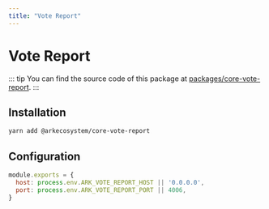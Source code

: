 ```yaml
---
title: "Vote Report"
---
```


# Vote Report

::: tip
You can find the source code of this package at [packages/core-vote-report](https://github.com/ArkEcosystem/core/tree/develop/packages/core-vote-report).
:::

## Installation

```bash
yarn add @arkecosystem/core-vote-report
```

## Configuration

```js
module.exports = {
  host: process.env.ARK_VOTE_REPORT_HOST || '0.0.0.0',
  port: process.env.ARK_VOTE_REPORT_PORT || 4006,
}
```
